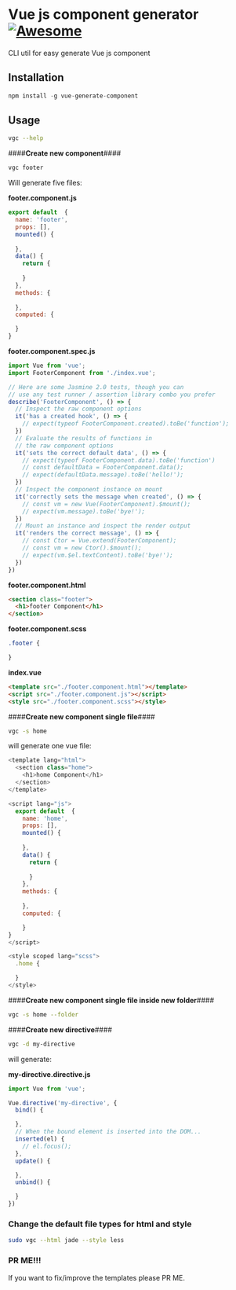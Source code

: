 # Vue js component generator [![Awesome](https://cdn.rawgit.com/sindresorhus/awesome/d7305f38d29fed78fa85652e3a63e154dd8e8829/media/badge.svg)](https://github.com/sindresorhus/awesome)

CLI util for easy generate Vue js component
## Installation
```js
npm install -g vue-generate-component
```

## Usage

```bash
vgc --help
```

####**Create new component**####
```bash
vgc footer
```
Will generate five files:

**footer.component.js**
```javascript
export default  {
  name: 'footer',
  props: [],
  mounted() {
    
  },
  data() {
    return {
      
    }
  },
  methods: {
   
  },
  computed: {

  }
}

```

**footer.component.spec.js**
```javascript
import Vue from 'vue';
import FooterComponent from './index.vue';

// Here are some Jasmine 2.0 tests, though you can
// use any test runner / assertion library combo you prefer
describe('FooterComponent', () => {
  // Inspect the raw component options
  it('has a created hook', () => {
    // expect(typeof FooterComponent.created).toBe('function');
  })
  // Evaluate the results of functions in
  // the raw component options
  it('sets the correct default data', () => {
    // expect(typeof FooterComponent.data).toBe('function')
    // const defaultData = FooterComponent.data();
    // expect(defaultData.message).toBe('hello!');
  })
  // Inspect the component instance on mount
  it('correctly sets the message when created', () => {
    // const vm = new Vue(FooterComponent).$mount();
    // expect(vm.message).toBe('bye!');
  })
  // Mount an instance and inspect the render output
  it('renders the correct message', () => {
    // const Ctor = Vue.extend(FooterComponent);
    // const vm = new Ctor().$mount();
    // expect(vm.$el.textContent).toBe('bye!');
  })
})

```

**footer.component.html**
```html
<section class="footer">
  <h1>footer Component</h1>
</section>

```

**footer.component.scss**
```css
.footer {

}
```

**index.vue**
```html
<template src="./footer.component.html"></template>
<script src="./footer.component.js"></script>
<style src="./footer.component.scss"></style>
```

####**Create new component single file**####
```bash
vgc -s home
```
will generate one vue file:
```javascript
<template lang="html">
  <section class="home">
    <h1>home Component</h1>
  </section>
</template>

<script lang="js">
  export default  {
    name: 'home',
    props: [],
    mounted() {
      
    },
    data() {
      return {
        
      }
    },
    methods: {
    
    },
    computed: {

    }
}
</script>

<style scoped lang="scss">
  .home {

  }
</style>
```

####**Create new component single file inside new folder**####
```bash
vgc -s home --folder
```

####**Create new directive**####
```bash
vgc -d my-directive
```
will generate:

**my-directive.directive.js**
```javascript
import Vue from 'vue';

Vue.directive('my-directive', {
  bind() {

  },
  // When the bound element is inserted into the DOM...
  inserted(el) {
    // el.focus();
  },
  update() {

  },
  unbind() {

  }
})
```

### Change the default file types for html and style
```bash
sudo vgc --html jade --style less
```
### PR ME!!!
If you want to fix/improve the templates please PR ME.
